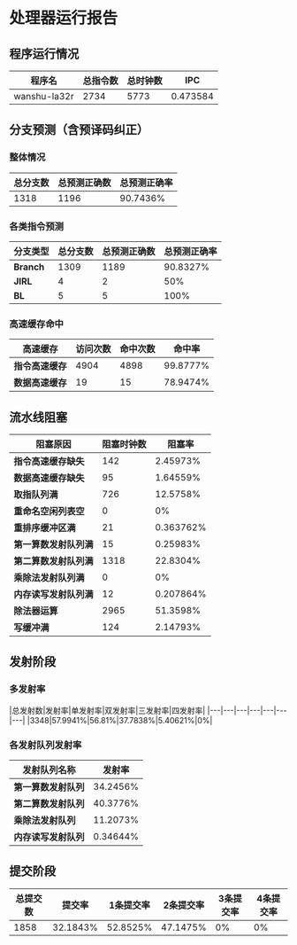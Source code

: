 # 处理器运行报告
## 程序运行情况
|程序名|总指令数|总时钟数|IPC|
|---|---|---|---|
|wanshu-la32r|2734|5773|0.473584|

## 分支预测（含预译码纠正）
### 整体情况
|总分支数|总预测正确数|总预测正确率|
|---|---|---|
|1318|1196|90.7436%|

### 各类指令预测
|分支类型|总分支数|总预测正确数|总预测正确率|
|---|---|---|---|
|**Branch**| 1309 | 1189 | 90.8327%|
|**JIRL**| 4 | 2 | 50%|
|**BL**| 5 | 5 | 100%|

### 高速缓存命中
|高速缓存|访问次数|命中次数|命中率|
|---|---|---|---|
|**指令高速缓存**| 4904 | 4898 | 99.8777%|
|**数据高速缓存**| 19 | 15 | 78.9474%|
## 流水线阻塞
|阻塞原因|阻塞时钟数|阻塞率|
|---|---|---|
|**指令高速缓存缺失**| 142 | 2.45973%|
|**数据高速缓存缺失**| 95 | 1.64559%|
|**取指队列满**| 726 | 12.5758%|
|**重命名空闲列表空**|0 | 0%|
|**重排序缓冲区满**|21 | 0.363762%|
|**第一算数发射队列满**|15 | 0.25983%|
|**第二算数发射队列满**|1318 | 22.8304%|
|**乘除法发射队列满**|0 | 0%|
|**内存读写发射队列满**|12 | 0.207864%|
|**除法器运算**|2965 | 51.3598%|
|**写缓冲满**|124 | 2.14793%|

## 发射阶段
### 多发射率
|总发射数|发射率|单发射率|双发射率|三发射率|四发射率|
|---|---|---|---|---|---|---|
|3348|57.9941%|56.81%|37.7838%|5.40621%|0%|

### 各发射队列发射率
|发射队列名称|发射率|
|---|---|
|**第一算数发射队列**|34.2456%|
|**第二算数发射队列**|40.3776%|
|**乘除法发射队列**|11.2073%|
|**内存读写发射队列**|0.34644%|

## 提交阶段
|总提交数|提交率|1条提交率|2条提交率|3条提交率|4条提交率|
|---|---|---|---|---|---|
|1858|32.1843%|52.8525%|47.1475%|0%|0%|
